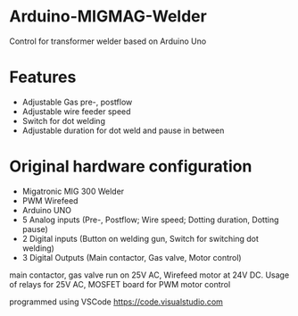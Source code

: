 # Arduino-MIGMAG-Welder
Control for transformer welder based on Arduino Uno


# Features
- Adjustable Gas pre-, postflow
- Adjustable wire feeder speed
- Switch for dot welding
- Adjustable duration for dot weld and pause in between

# Original hardware configuration
- Migatronic MIG 300 Welder
- PWM Wirefeed
- Arduino UNO
- 5 Analog inputs (Pre-, Postflow; Wire speed; Dotting duration, Dotting pause)
- 2 Digital inputs (Button on welding gun, Switch for switching dot welding)
- 3 Digital Outputs (Main contactor, Gas valve, Motor control)

main contactor, gas valve run on 25V AC, Wirefeed motor at 24V DC. Usage of relays for 25V AC, MOSFET board for PWM motor control

programmed using VSCode
https://code.visualstudio.com
